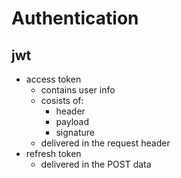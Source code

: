 # Authentication

## jwt

- access token
  - contains user info
  - cosists of:
    - header
    - payload
    - signature
  - delivered in the request header
- refresh token
  - delivered in the POST data
